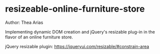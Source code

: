 # resizeable-online-furniture-store
Author: Thea Arias

Implementing dynamic DOM creation and jQuery's resizable plug-in in the flavor of an online furniture store.

jQuery resizable plugin: https://jqueryui.com/resizable/#constrain-area
